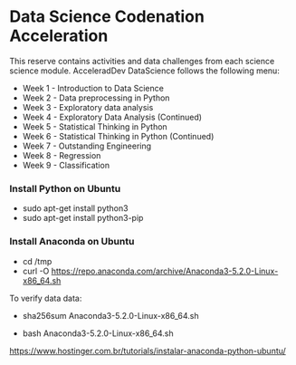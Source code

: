 # Data Science Codenation Acceleration

This reserve contains activities and data challenges from each science science module.
AcceleradDev DataScience follows the following menu:

* Week 1 - Introduction to Data Science
* Week 2 - Data preprocessing in Python
* Week 3 - Exploratory data analysis
* Week 4 - Exploratory Data Analysis (Continued)
* Week 5 - Statistical Thinking in Python
* Week 6 - Statistical Thinking in Python (Continued)
* Week 7 - Outstanding Engineering
* Week 8 - Regression
* Week 9 - Classification

### Install Python on Ubuntu
* sudo apt-get install python3
* sudo apt-get install python3-pip

### Install Anaconda on Ubuntu
* cd /tmp
* curl -O https://repo.anaconda.com/archive/Anaconda3-5.2.0-Linux-x86_64.sh

To verify data data:
* sha256sum Anaconda3-5.2.0-Linux-x86_64.sh

* bash Anaconda3-5.2.0-Linux-x86_64.sh

https://www.hostinger.com.br/tutorials/instalar-anaconda-python-ubuntu/
